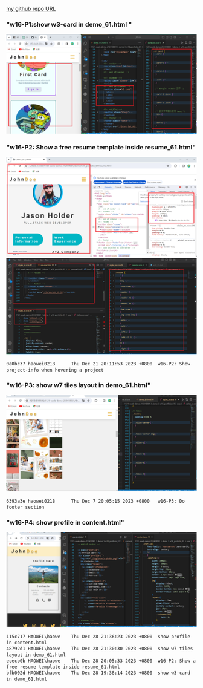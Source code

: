 [my github repo URL]('https://github.com/haowei212410061/1121-sweb-demo-212410061')

### "w16-P1:show w3-card in demo_61.html "
![](w16-p1.png)



### "w16-P2: Show a free resume template inside resume_61.html"
![](w16-p2-1.png)
![](w16-p2-2.png)
```
0a0bc37 haowei0218      Thu Dec 21 20:11:53 2023 +0800  w16-P2: Show project-info when hovering a project
```


### "w16-P3: show w7 tiles layout in demo_61.html"

![](w16-p3.png)

```
6393a3e haowei0218      Thu Dec 7 20:05:15 2023 +0800   w16-P3: Do footer section
```


### "w16-P4: show profile in content.html"
![](w16-p4.png)

```
115c717 HAOWEI\haowe    Thu Dec 28 21:36:23 2023 +0800  show profile in content.html
48792d1 HAOWEI\haowe    Thu Dec 28 21:30:30 2023 +0800  show w7 tiles layout in demo_61.html
ececb0b HAOWEI\haowe    Thu Dec 28 20:05:33 2023 +0800  w16-P2: Show a free resume template inside resume_61.html   
bfb002d HAOWEI\haowe    Thu Dec 28 19:38:14 2023 +0800  show w3-card in demo_61.html

```